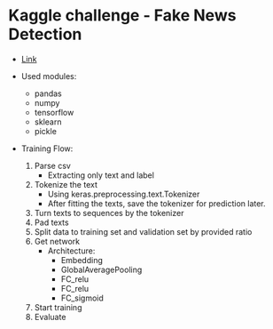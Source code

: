 # Kaggle challenge - Fake News Detection
- [Link](https://www.kaggle.com/c/smm-hw2-fakenewsdetecion)
- Used modules:
    - pandas
    - numpy
    - tensorflow
    - sklearn
    - pickle

- Training Flow:
    1. Parse csv
        - Extracting only text and label
    2. Tokenize the text
        - Using keras.preprocessing.text.Tokenizer
        - After fitting the texts, save the tokenizer for prediction later.
    3. Turn texts to sequences by the tokenizer
    4. Pad texts
    5. Split data to training set and validation set by provided ratio
    6. Get network
        - Architecture:
            - Embedding
            - GlobalAveragePooling
            - FC_relu
            - FC_relu
            - FC_sigmoid
    7. Start training
    8. Evaluate
